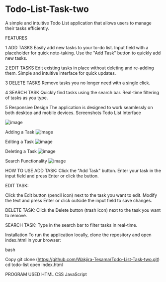 # Todo-List-Task-two

  A simple and intuitive Todo List application that allows users to manage their tasks efficiently.


  FEATURES
  
1  ADD TASKS
     Easily add new tasks to your to-do list.
     Input field with a placeholder for quick note-taking.
     Use the "Add Task" button to quickly add new tasks.

2 EDIT TASKS
    Edit existing tasks in place without deleting and re-adding them.
    Simple and intuitive interface for quick updates.
    
3 DELETE TASKS 
    Remove tasks you no longer need with a single click.
    
4 SEARCH TASK 
    Quickly find tasks using the search bar.
    Real-time filtering of tasks as you type.
    
5 Responsive Design
  The application is designed to work seamlessly on both desktop and mobile devices.
  Screenshots
  Todo List Interface

  ![image](https://github.com/user-attachments/assets/f149c585-0c3b-431f-b5b6-d7578cc22d48)



Adding a Task
![image](https://github.com/user-attachments/assets/7b90ec24-cfb0-4f98-8444-6efe930b1b2d)


Editing a Task
![image](https://github.com/user-attachments/assets/d73cd312-66ab-4ac0-8ea1-42d0c5d4311b)


Deleting a Task
![image](https://github.com/user-attachments/assets/f8dabc39-1c0f-4f1f-b427-99bedc62d0ec)


Search Functionality
![image](https://github.com/user-attachments/assets/116409f5-dbc4-43df-83b0-87b16fc40bde)


HOW TO USE 
  ADD TASK:
Click the "Add Task" button.
Enter your task in the input field and press Enter or click the button.

EDIT TASK:

Click the Edit button (pencil icon) next to the task you want to edit.
Modify the text and press Enter or click outside the input field to save changes.

DELETE TASK:
Click the Delete button (trash icon) next to the task you want to remove.

SEARCH TASK:
Type in the search bar to filter tasks in real-time.

Installation
To run the application locally, clone the repository and open index.html in your browser:

bash

Copy
git clone (https://github.com/Wakjira-Tesama/Todo-List-Task-two.git)
cd todo-list
open index.html


 PROGRAM USED 
   HTML
   CSS
   JavaScript
